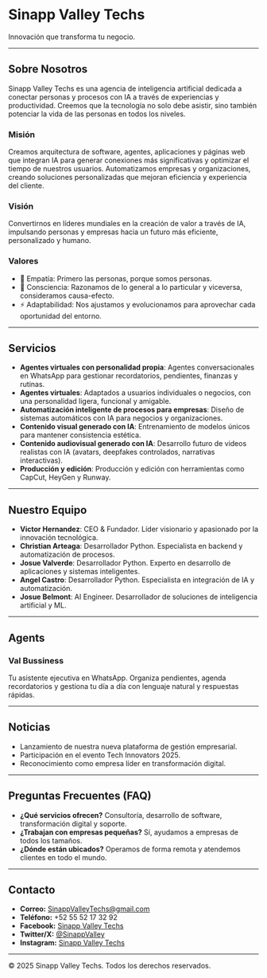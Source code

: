 # Sinapp Valley Techs

Innovación que transforma tu negocio.

---

## Sobre Nosotros

Sinapp Valley Techs es una agencia de inteligencia artificial dedicada a conectar personas y procesos con IA a través de experiencias y productividad. Creemos que la tecnología no solo debe asistir, sino también potenciar la vida de las personas en todos los niveles.

### Misión

Creamos arquitectura de software, agentes, aplicaciones y páginas web que integran IA para generar conexiones más significativas y optimizar el tiempo de nuestros usuarios. Automatizamos empresas y organizaciones, creando soluciones personalizadas que mejoran eficiencia y experiencia del cliente.

### Visión

Convertirnos en líderes mundiales en la creación de valor a través de IA, impulsando personas y empresas hacia un futuro más eficiente, personalizado y humano.

### Valores

- 💜 Empatía: Primero las personas, porque somos personas.
- 🧠 Consciencia: Razonamos de lo general a lo particular y viceversa, consideramos causa-efecto.
- ⚡ Adaptabilidad: Nos ajustamos y evolucionamos para aprovechar cada oportunidad del entorno.

---

## Servicios

- **Agentes virtuales con personalidad propia**: Agentes conversacionales en WhatsApp para gestionar recordatorios, pendientes, finanzas y rutinas.
- **Agentes virtuales**: Adaptados a usuarios individuales o negocios, con una personalidad ligera, funcional y amigable.
- **Automatización inteligente de procesos para empresas**: Diseño de sistemas automáticos con IA para negocios y organizaciones.
- **Contenido visual generado con IA**: Entrenamiento de modelos únicos para mantener consistencia estética.
- **Contenido audiovisual generado con IA**: Desarrollo futuro de videos realistas con IA (avatars, deepfakes controlados, narrativas interactivas).
- **Producción y edición**: Producción y edición con herramientas como CapCut, HeyGen y Runway.

---

## Nuestro Equipo

- **Victor Hernandez**: CEO & Fundador. Líder visionario y apasionado por la innovación tecnológica.
- **Christian Arteaga**: Desarrollador Python. Especialista en backend y automatización de procesos.
- **Josue Valverde**: Desarrollador Python. Experto en desarrollo de aplicaciones y sistemas inteligentes.
- **Angel Castro**: Desarrollador Python. Especialista en integración de IA y automatización.
- **Josue Belmont**: AI Engineer. Desarrollador de soluciones de inteligencia artificial y ML.

---

## Agents

### Val Bussiness

Tu asistente ejecutiva en WhatsApp. Organiza pendientes, agenda recordatorios y gestiona tu día a día con lenguaje natural y respuestas rápidas.

---

## Noticias

- Lanzamiento de nuestra nueva plataforma de gestión empresarial.
- Participación en el evento Tech Innovators 2025.
- Reconocimiento como empresa líder en transformación digital.

---

## Preguntas Frecuentes (FAQ)

- **¿Qué servicios ofrecen?** Consultoría, desarrollo de software, transformación digital y soporte.
- **¿Trabajan con empresas pequeñas?** Sí, ayudamos a empresas de todos los tamaños.
- **¿Dónde están ubicados?** Operamos de forma remota y atendemos clientes en todo el mundo.

---

## Contacto

- **Correo:** [SinappValleyTechs@gmail.com](mailto:SinappValleyTechs@gmail.com)
- **Teléfono:** +52 55 52 17 32 92
- **Facebook:** [Sinapp Valley Techs](https://www.facebook.com/profile.php?id=100068276588366)
- **Twitter/X:** [@SinappValley](https://x.com/SinappValley)
- **Instagram:** [Sinapp Valley Techs](https://instagram.com)

---

© 2025 Sinapp Valley Techs. Todos los derechos reservados.
